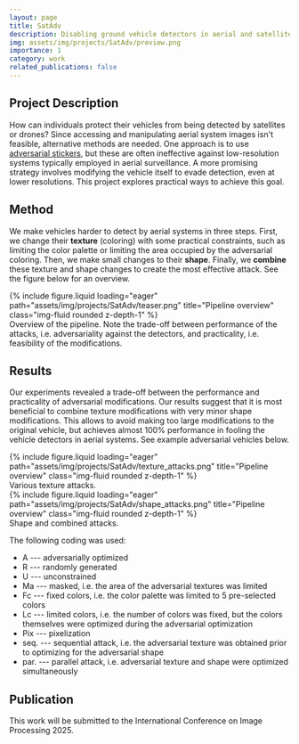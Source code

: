 ```yaml
---
layout: page
title: SatAdv
description: Disabling ground vehicle detectors in aerial and satellite imagery.
img: assets/img/projects/SatAdv/preview.png
importance: 1
category: work
related_publications: false
---
```


## Project Description

How can individuals protect their vehicles from being detected by satellites or drones? Since accessing and manipulating aerial system images isn't feasible, alternative methods are needed. One approach is to use [adversarial stickers](https://arxiv.org/abs/2108.11765), but these are often ineffective against low-resolution systems typically employed in aerial surveillance. A more promising strategy involves modifying the vehicle itself to evade detection, even at lower resolutions. This project explores practical ways to achieve this goal.

## Method

We make vehicles harder to detect by aerial systems in three steps. First, we change their **texture** (coloring) with some practical constraints, such as limiting the color palette or limiting the area occupied by the adversarial coloring. Then, we make small changes to their **shape**. Finally, we **combine** these texture and shape changes to create the most effective attack. See the figure below for an overview.

<div class="row">
    <div class="col-sm mt-3 mt-md-0">
        {% include figure.liquid loading="eager" path="assets/img/projects/SatAdv/teaser.png" title="Pipeline overview" class="img-fluid rounded z-depth-1" %}
    </div>
</div>
<div class="caption">
    Overview of the pipeline. Note the trade-off between performance of the attacks, i.e. adversariality against the detectors, and practicality, i.e. feasibility of the modifications.
</div>

## Results

Our experiments revealed a trade-off between the performance and practicality of adversarial modifications. Our results suggest that it is most beneficial to combine texture modifications with very minor shape modifications. This allows to avoid making too large modifications to the original vehicle, but achieves almost 100% performance in fooling the vehicle detectors in aerial systems. See example adversarial vehicles below.

<div class="row">
    <div class="col-sm mt-3 mt-md-0">
        {% include figure.liquid loading="eager" path="assets/img/projects/SatAdv/texture_attacks.png" title="Pipeline overview" class="img-fluid rounded z-depth-1" %}
    </div>
</div>
<div class="caption">
    Various texture attacks.
</div>

<div class="row">
    <div class="col-sm mt-3 mt-md-0">
        {% include figure.liquid loading="eager" path="assets/img/projects/SatAdv/shape_attacks.png" title="Pipeline overview" class="img-fluid rounded z-depth-1" %}
    </div>
</div>
<div class="caption">
    Shape and combined attacks.
</div>

The following coding was used:
- A --- adversarially optimized
- R --- randomly generated
- U --- unconstrained
- Ma --- masked, i.e. the area of the adversarial textures was limited
- Fc --- fixed colors, i.e. the color palette was limited to 5 pre-selected colors
- Lc --- limited colors, i.e. the number of colors was fixed, but the colors themselves were optimized during the adversarial optimization
- Pix --- pixelization
- seq. --- sequential attack, i.e. the adversarial texture was obtained prior to optimizing for the adversarial shape
- par. --- parallel attack, i.e. adversarial texture and shape were optimized simultaneously

## Publication

<!-- [Download PDF](../../assets/pdf/CV.pdf) -->
This work will be submitted to the International Conference on Image Processing 2025.